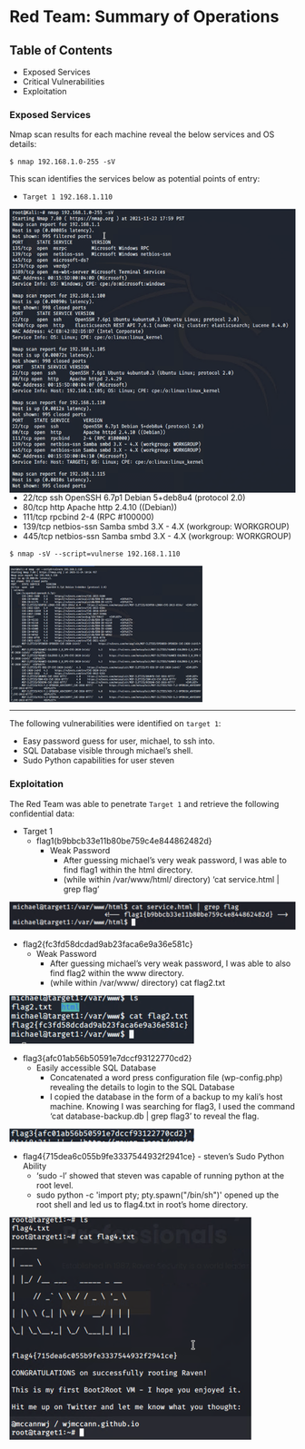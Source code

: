 # Red Team: Summary of Operations

## Table of Contents
- Exposed Services
- Critical Vulnerabilities
- Exploitation

### Exposed Services
Nmap scan results for each machine reveal the below services and OS details:
```
$ nmap 192.168.1.0-255 -sV
```
This scan identifies the services below as potential points of entry:

- `Target 1 192.168.1.110`

<a href="url"><img src="https://github.com/asutherlin/FINAL-Project/blob/main/screen_shots/NMAP1.png" align="left" height="500" width="580" ></a>

  - 22/tcp  ssh          OpenSSH 6.7p1 Debian 5+deb8u4 (protocol 2.0)
  - 80/tcp  http         Apache http 2.4.10 ((Debian))
  - 111/tcp rpcbind      2-4 (RPC #100000)
  - 139/tcp netbios-ssn  Samba smbd 3.X - 4.X (workgroup: WORKGROUP)
  - 445/tcp netbios-ssn  Samba smbd 3.X - 4.X (workgroup: WORKGROUP)
```
$ nmap -sV --script=vulnerse 192.168.1.110
```
<a href="url"><img src="https://github.com/asutherlin/FINAL-Project/blob/main/screen_shots/NMAP%20Vuln1.png" align="center" height="240" width="340" ></a>

---

The following vulnerabilities were identified on `target 1`:
  - Easy password guess for user, michael, to ssh into.
  - SQL Database visible through michael’s shell.
  - Sudo Python capabilities for user steven



### Exploitation
The Red Team was able to penetrate `Target 1` and retrieve the following confidential data:
- Target 1
  - flag1(b9bbcb33e11b80be759c4e844862482d}
    - Weak Password
      - After guessing michael’s very weak password, I was able to find flag1 within the html directory.
      - (while within /var/www/html/ directory) ‘cat service.html | grep flag’

![](https://github.com/asutherlin/FINAL-Project/blob/main/screen_shots/FLAG1.png)



  - flag2{fc3fd58dcdad9ab23faca6e9a36e581c}
    - Weak Password
      - After guessing michael’s very weak password, I was able to also find flag2 within the www directory.
      - (while within /var/www/ directory) cat flag2.txt

![](https://github.com/asutherlin/FINAL-Project/blob/main/screen_shots/FLAG2.png)


  - flag3{afc01ab56b50591e7dccf93122770cd2}
    - Easily accessible SQL Database
      - Concatenated a word press configuration file (wp-config.php) revealing the details to login 		to the SQL Database
      - I copied the database in the form of a backup to my kali’s host machine. Knowing I was searching for flag3, I used the command ‘cat database-backup.db | grep flag3’ to reveal the flag.

![](https://github.com/asutherlin/FINAL-Project/blob/main/screen_shots/FLAG3.png)


   - flag4{715dea6c055b9fe3337544932f2941ce}
    - steven’s Sudo Python Ability
      - ‘sudo -l’ showed that steven was capable of running python at the root level.
      - sudo python -c 'import pty; pty.spawn("/bin/sh")' opened up the root shell and led us to flag4.txt in root’s home directory. 

![](https://github.com/asutherlin/FINAL-Project/blob/main/screen_shots/FLAG4%20Root.png)























